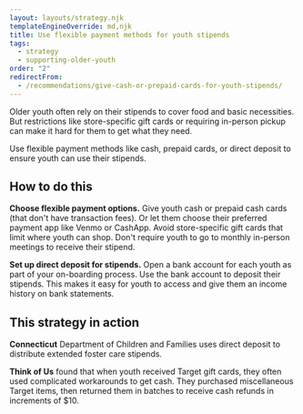 ```yaml
---
layout: layouts/strategy.njk
templateEngineOverride: md,njk
title: Use flexible payment methods for youth stipends
tags:
  - strategy
  - supporting-older-youth
order: "2"
redirectFrom:
  - /recommendations/give-cash-or-prepaid-cards-for-youth-stipends/
---
```


Older youth often rely on their stipends to cover food and basic necessities. But restrictions like store-specific gift cards or requiring in-person pickup can make it hard for them to get what they need. 

Use flexible payment methods like cash, prepaid cards, or direct deposit to ensure youth can  use their stipends.

## How to do this

**Choose flexible payment options.** Give youth cash or prepaid cash cards (that don't have transaction fees). Or let them choose their preferred payment app like Venmo or CashApp. Avoid store-specific gift cards that limit where youth can shop. Don't require youth to go to monthly in-person meetings to receive their stipend.

**Set up direct deposit for stipends.** Open a bank account for each youth as part of your on-boarding process. Use the bank account to deposit their stipends. This makes it easy for youth to access and give them an income history on bank statements. 

## This strategy in action

**Connecticut** Department of Children and Families uses direct deposit to distribute extended foster care stipends.

**Think of Us** found that when youth received Target gift cards, they often used complicated workarounds to get cash. They purchased miscellaneous Target items, then returned them in batches to receive cash refunds in increments of $10.